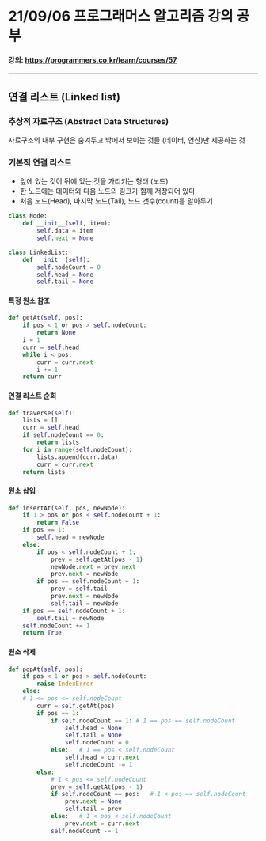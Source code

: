 # 21/09/06 프로그래머스 알고리즘 강의 공부
#### 강의: <a>https://programmers.co.kr/learn/courses/57</a> 
***
## 연결 리스트 (Linked list)
### 추상적 자료구조 (Abstract Data Structures)
자료구조의 내부 구현은 숨겨두고 밖에서 보이는 것들 (데이터, 연산)만 제공하는 것
### 기본적 연결 리스트
* 앞에 있는 것이 뒤에 있는 것을 가리키는 형태 (노드)
* 한 노드에는 데이터와 다음 노드의 링크가 함께 저장되어 있다.
* 처음 노드(Head), 마지막 노드(Tail), 노드 갯수(count)를 알아두기
```python
class Node:
    def __init__(self, item):
        self.data = item
        self.next = None

class LinkedList:
    def __init__(self):
        self.nodeCount = 0
        self.head = None
        self.tail = None
```
#### 특정 원소 참조
```python
def getAt(self, pos):
    if pos < 1 or pos > self.nodeCount:
        return None
    i = 1
    curr = self.head
    while i < pos:
        curr = curr.next
        i += 1
    return curr
```
#### 연결 리스트 순회
```python
def traverse(self):
    lists = []
    curr = self.head
    if self.nodeCount == 0:
        return lists
    for i in range(self.nodeCount):
        lists.append(curr.data)
        curr = curr.next
    return lists
```
#### 원소 삽입
```python
def insertAt(self, pos, newNode):
    if 1 > pos or pos < self.nodeCount + 1:
        return False
    if pos == 1:
        self.head = newNode
    else:
        if pos < self.nodeCount + 1:
            prev = self.getAt(pos - 1)
            newNode.next = prev.next
            prev.next = newNode
        if pos == self.nodeCount + 1:
            prev = self.tail
            prev.next = newNode
            self.tail = newNode
    if pos == self.nodeCount + 1:
        self.tail = newNode
    self.nodeCount += 1
    return True
```
#### 원소 삭제
```python
def popAt(self, pos):
    if pos < 1 or pos > self.nodeCount:
        raise IndexError
    else:
    # 1 <= pos <= self.nodeCount
        curr = self.getAt(pos)
        if pos == 1:
            if self.nodeCount == 1: # 1 == pos == self.nodeCount
                self.head = None
                self.tail = None
                self.nodeCount = 0
            else:   # 1 == pos < self.nodeCount
                self.head = curr.next
                self.nodeCount -= 1
        else:
            # 1 < pos <= self.nodeCount
            prev = self.getAt(pos - 1)
            if self.nodeCount == pos:   # 1 < pos == self.nodeCount
                prev.next = None
                self.tail = prev
            else:   # 1 < pos < self.nodeCount
                prev.next = curr.next
            self.nodeCount -= 1
```
